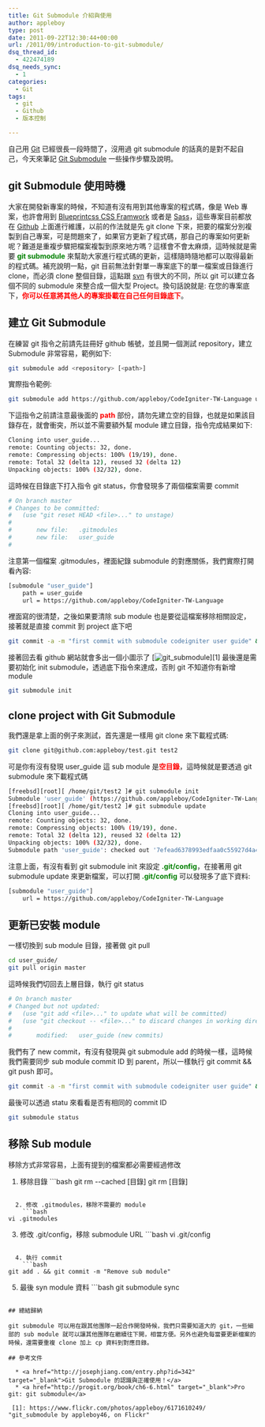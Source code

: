 ```yaml
---
title: Git Submodule 介紹與使用
author: appleboy
type: post
date: 2011-09-22T12:30:44+00:00
url: /2011/09/introduction-to-git-submodule/
dsq_thread_id:
  - 422474189
dsq_needs_sync:
  - 1
categories:
  - Git
tags:
  - git
  - Github
  - 版本控制

---
```

自己用 <a href="http://git-scm.com/" target="_blank">Git</a> 已經很長一段時間了，沒用過 git submodule 的話真的是對不起自己，今天來筆記 <a href="http://book.git-scm.com/5_submodules.html" target="_blank">Git Submodule</a> 一些操作步驟及說明。

## git Submodule 使用時機

大家在開發新專案的時候，不知道有沒有用到其他專案的程式碼，像是 Web 專案，也許會用到 <a href="http://www.blueprintcss.org/" target="_blank">Blueprintcss CSS Framwork</a> 或者是 <a href="http://sass-lang.com/" target="_blank">Sass</a>，這些專案目前都放在 <a href="http://github.com" target="_blank">Github</a> 上面進行維護，以前的作法就是先 git clone 下來，把要的檔案分別複製到自己專案，可是問題來了，如果官方更新了程式碼，那自己的專案如何更新呢？難道是重複步驟把檔案複製到原來地方嗎？這樣會不會太麻煩，這時候就是需要 <span style="color:green"><strong>git submodule</strong></span> 來幫助大家進行程式碼的更新，這樣隨時隨地都可以取得最新的程式碼。補充說明一點，git 目前無法針對單一專案底下的單一檔案或目錄進行 clone，而必須 clone 整個目錄，這點跟 <a href="http://subversion.tigris.org/" target="_blank">svn</a> 有很大的不同，所以 git 可以建立各個不同的 submodule 來整合成一個大型 Project。換句話說就是: 在您的專案底下，**<span style="color:red">你可以任意將其他人的專案掛載在自己任何目錄底下</span>**。

<!--more-->

## 建立 Git Submodule

在練習 git 指令之前請先註冊好 github 帳號，並且開一個測試 repository，建立 Submodule 非常容易，範例如下:

```bash
git submodule add <repository> [<path>]
```

實際指令範例:

```bash
git submodule add https://github.com/appleboy/CodeIgniter-TW-Language user_guide
```

下這指令之前請注意最後面的 <span style="color:red"><strong>path</strong></span> 部份，請勿先建立空的目錄，也就是如果該目錄存在，就會衝突，所以並不需要額外幫 module 建立目錄，指令完成結果如下:

```bash
Cloning into user_guide...
remote: Counting objects: 32, done.
remote: Compressing objects: 100% (19/19), done.
remote: Total 32 (delta 12), reused 32 (delta 12)
Unpacking objects: 100% (32/32), done.
```

這時候在目錄底下打入指令 git status，你會發現多了兩個檔案需要 commit

```bash
# On branch master
# Changes to be committed:
#   (use "git reset HEAD <file>..." to unstage)
#
#       new file:   .gitmodules
#       new file:   user_guide
#
```

注意第一個檔案 .gitmodules，裡面紀錄 submodule 的對應關係，我們實際打開看內容:

```bash
[submodule "user_guide"]
    path = user_guide
    url = https://github.com/appleboy/CodeIgniter-TW-Language
```

裡面寫的很清楚，之後如果要清除 sub module 也是要從這檔案移除相關設定，接著就是直接 commit 到 project 底下吧

```bash
git commit -a -m "first commit with submodule codeigniter user guide" && git push
```

接著回去看 github 網站就會多出一個小圖示了 [<img src="https://i0.wp.com/farm7.static.flickr.com/6166/6171610249_1ca6a15544.jpg?resize=500%2C147&#038;ssl=1" alt="git_submodule" data-recalc-dims="1" />][1] 最後還是需要初始化 init submodule，透過底下指令來達成，否則 git 不知道你有新增 module

```bash
git submodule init
```

## clone project with Git Submodule

我們還是拿上面的例子來測試，首先還是一樣用 git clone 來下載程式碼:

```bash
git clone git@github.com:appleboy/test.git test2
```

可是你有沒有發現 user_guide 這 sub module 是<span style="color:red"><strong>空目錄</strong></span>，這時候就是要透過 git submodule 來下載程式碼

```bash
[freebsd][root][ /home/git/test2 ]# git submodule init
Submodule 'user_guide' (https://github.com/appleboy/CodeIgniter-TW-Language) registered for path 'user_guide'
[freebsd][root][ /home/git/test2 ]# git submodule update
Cloning into user_guide...
remote: Counting objects: 32, done.
remote: Compressing objects: 100% (19/19), done.
remote: Total 32 (delta 12), reused 32 (delta 12)
Unpacking objects: 100% (32/32), done.
Submodule path 'user_guide': checked out '7efead6378993edfaa0c55927d4a4fdf629c4726'
```

注意上面，有沒有看到 git submodule init 來設定 **<span style="color:green">.git/config</span>**，在接著用 git submodule update 來更新檔案，可以打開 **<span style="color:green">.git/config</span>** 可以發現多了底下資料:

```bash
[submodule "user_guide"]
    url = https://github.com/appleboy/CodeIgniter-TW-Language
```

## 更新已安裝 module

一樣切換到 sub module 目錄，接著做 git pull

```bash
cd user_guide/
git pull origin master
```

這時候我們切回去上層目錄，執行 git status

```bash
# On branch master
# Changed but not updated:
#   (use "git add <file>..." to update what will be committed)
#   (use "git checkout -- <file>..." to discard changes in working directory)
#
#       modified:   user_guide (new commits)
```

我們有了 new commit，有沒有發現與 git submodule add 的時候一樣，這時候我們需要同步 sub module commit ID 到 parent，所以一樣執行 git commit && git push 即可。

```bash
git commit -a -m "first commit with submodule codeigniter user guide" && git push
```

最後可以透過 statu 來看看是否有相同的 commit ID

```bash
git submodule status
```

## 移除 Sub module

移除方式非常容易，上面有提到的檔案都必需要經過修改

  1. 移除目錄 
    ```bash
git rm --cached [目錄]
git rm [目錄]
```

  2. 修改 .gitmodules，移除不需要的 module 
    ```bash
vi .gitmodules
```

  3. 修改 .git/config，移除 submodule URL 
    ```bash
vi .git/config
```

  4. 執行 commit 
    ```bash
git add . && git commit -m "Remove sub module"
```

  5. 最後 syn module 資料 
    ```bash
git submodule sync
```

## 總結歸納

git submodule 可以用在跟其他團隊一起合作開發時候，我們只需要知道大的 git，一些細部的 sub module 就可以讓其他團隊在繼續往下開，相當方便。另外也避免每當要更新檔案的時候，還需要重複 clone 加上 cp 資料到對應目錄。

## 參考文件

  * <a href="http://josephjiang.com/entry.php?id=342" target="_blank">Git Submodule 的認識與正確使用！</a>
  * <a href="http://progit.org/book/ch6-6.html" target="_blank">Pro git: git submodule</a>

 [1]: https://www.flickr.com/photos/appleboy/6171610249/ "git_submodule by appleboy46, on Flickr"